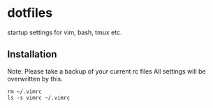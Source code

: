 dotfiles
========

startup settings for vim, bash, tmux etc.

## Installation
Note: Please take a backup of your current rc files
All settings will be overwritten by this.

```
rm ~/.vimrc
ls -s vimrc ~/.vimrc
```
